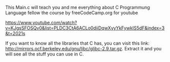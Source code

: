 This Main.c will teach you and me everything about C Programmung Language fellow the course by freeCodeCamp.org for youtube 

https://www.youtube.com/watch?v=KJgsSFOSQv0&list=PLDC3CtA6ACLo0diiDqwXyyYkFywkIS5dF&index=3&t=2021s

If you want to know all the libraries that C has, you can visit this link: http://mirrors.ocf.berkeley.edu/gnu/libc/glibc-2.9.tar.gz. Extract it and you will see all the stuff you can use in C.
